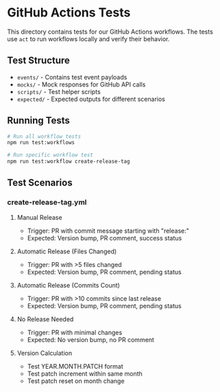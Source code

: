 # GitHub Actions Tests

This directory contains tests for our GitHub Actions workflows. The tests use `act` to run workflows locally and verify their behavior.

## Test Structure

- `events/` - Contains test event payloads
- `mocks/` - Mock responses for GitHub API calls
- `scripts/` - Test helper scripts
- `expected/` - Expected outputs for different scenarios

## Running Tests

```bash
# Run all workflow tests
npm run test:workflows

# Run specific workflow test
npm run test:workflow create-release-tag
```

## Test Scenarios

### create-release-tag.yml

1. Manual Release

   - Trigger: PR with commit message starting with "release:"
   - Expected: Version bump, PR comment, success status

2. Automatic Release (Files Changed)

   - Trigger: PR with >5 files changed
   - Expected: Version bump, PR comment, pending status

3. Automatic Release (Commits Count)

   - Trigger: PR with >10 commits since last release
   - Expected: Version bump, PR comment, pending status

4. No Release Needed

   - Trigger: PR with minimal changes
   - Expected: No version bump, no PR comment

5. Version Calculation
   - Test YEAR.MONTH.PATCH format
   - Test patch increment within same month
   - Test patch reset on month change
